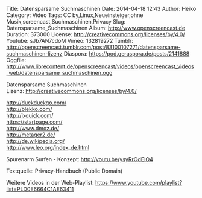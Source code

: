 Title: Datensparsame Suchmaschinen
Date: 2014-04-18 12:43
Author: Heiko
Category: Video
Tags: CC by,Linux,Neueinsteiger,ohne Musik,screencast,Suchmaschinen,Privacy
Slug: Datensparsame_Suchmaschinen
Album: http://www.openscreencast.de
Duration: 373000
License: http://creativecommons.org/licenses/by/4.0/
Youtube: sJb7AN7cdoM
Vimeo: 132819272
Tumblr: http://openscreencast.tumblr.com/post/83100107271/datensparsame-suchmaschinen-lizenz
Diaspora: https://pod.geraspora.de/posts/2141888
Oggfile: http://www.librecontent.de/openscreencast/videos/openscreencast_videos_web/datensparsame_suchmaschinen.ogg

Datensparsame Suchmaschinen  
Lizenz: <http://creativecommons.org/licenses/by/4.0/>  
  
<http://duckduckgo.com/>  
<http://blekko.com/>  
<http://ixquick.com/>  
<https://startpage.com/>  
<http://www.dmoz.de/>  
<http://metager2.de/>  
<http://de.wikipedia.org/>  
<http://www.leo.org/index_de.html>  
  
Spurenarm Surfen - Konzept: <http://youtu.be/ysyRrOdEIO4>  
  
Textquelle: Privacy-Handbuch (Public Domain)  
  
Weitere Videos in der Web-Playlist:
<https://www.youtube.com/playlist?list=PLD0E6664C1AE63411>  
  

